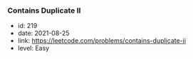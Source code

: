### Contains Duplicate II

* id: 219
* date: 2021-08-25
* link: https://leetcode.com/problems/contains-duplicate-ii
* level: Easy
